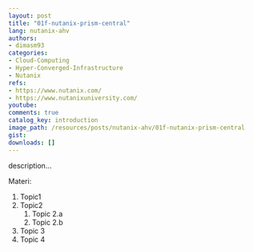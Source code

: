 ```yaml
---
layout: post
title: "01f-nutanix-prism-central"
lang: nutanix-ahv
authors:
- dimasm93
categories:
- Cloud-Computing
- Hyper-Converged-Infrastructure
- Nutanix
refs: 
- https://www.nutanix.com/
- https://www.nutanixuniversity.com/
youtube: 
comments: true
catalog_key: introduction
image_path: /resources/posts/nutanix-ahv/01f-nutanix-prism-central
gist: 
downloads: []
---
```



description...

<!--more-->

Materi: 

1. Topic1
2. Topic2
    1. Topic 2.a
    2. Topic 2.b
3. Topic 3
4. Topic 4